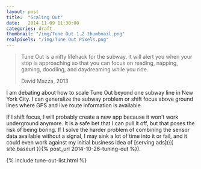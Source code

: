 ```yaml
---
layout: post
title:  "Scaling Out"
date:   2014-11-09 11:30:00
categories: draft
thumbnail: "/img/Tune Out 1.2 thumbnail.png"
realpixels: "/img/Tune Out Pixels.png"
---
```


> Tune Out is a nifty lifehack for the subway. It will alert you when your stop is approaching so that you can focus on reading, napping, gaming, doodling, and daydreaming while you ride.
>
> David Mazza, 2013

I am debating about how to scale Tune Out beyond one subway line in New York City. I can generalize the subway problem or shift focus above ground lines where GPS and live route information is available.

If I shift focus, I will probably create a new app because it won't work underground anymore. It is a safe bet that I can pull it off, but that poses the risk of being boring. If I solve the harder problem of combining the sensor data available without a signal, I may sink a lot of time into it or fail, and it could even work against my initial business idea of [serving ads]({{ site.baseurl }}{% post_url 2014-10-26-tuning-out %}).

{% include tune-out-list.html %}
